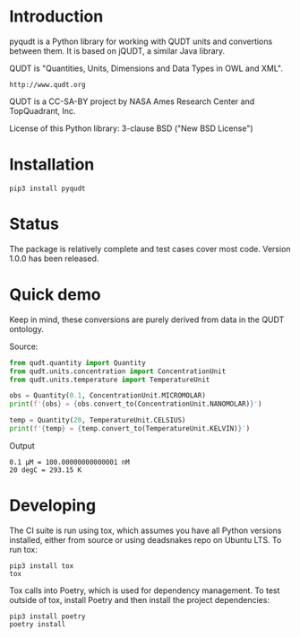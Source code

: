 # Introduction

pyqudt is a Python library for working with QUDT units and convertions between them. It is based on jQUDT, a similar Java library.

QUDT is "Quantities, Units, Dimensions and Data Types in OWL and XML".

    http://www.qudt.org

QUDT is a CC-SA-BY project by NASA Ames Research Center and TopQuadrant, Inc.

License of this Python library: 3-clause BSD ("New BSD License")

# Installation

```
pip3 install pyqudt
```

# Status

The package is relatively complete and test cases cover most code. Version 1.0.0 has been released.

# Quick demo

Keep in mind, these conversions are purely derived from data in the QUDT ontology.

Source:

```python
from qudt.quantity import Quantity
from qudt.units.concentration import ConcentrationUnit
from qudt.units.temperature import TemperatureUnit

obs = Quantity(0.1, ConcentrationUnit.MICROMOLAR)
print(f'{obs} = {obs.convert_to(ConcentrationUnit.NANOMOLAR)}')

temp = Quantity(20, TemperatureUnit.CELSIUS)
print(f'{temp} = {temp.convert_to(TemperatureUnit.KELVIN)}')
```

Output

````
0.1 μM = 100.00000000000001 nM
20 degC = 293.15 K
````

# Developing

The CI suite is run using tox, which assumes you have all Python versions
installed, either from source or using deadsnakes repo on Ubuntu LTS.
To run tox:

```
pip3 install tox
tox
```

Tox calls into Poetry, which is used for dependency management.
To test outside of tox, install Poetry and then install the project dependencies:

```
pip3 install poetry
poetry install
```
